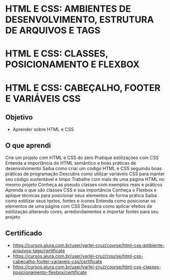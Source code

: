 # HTML E CSS: AMBIENTES DE DESENVOLVIMENTO, ESTRUTURA DE ARQUIVOS E TAGS
# HTML E CSS: CLASSES, POSICIONAMENTO E FLEXBOX
# HTML E CSS: CABEÇALHO, FOOTER E VARIÁVEIS CSS

## Objetivo
- Aprender sobre HTML e CSS

## O que aprendi
Crie um projeto com HTML e CSS do zero
Pratique estilizações com CSS
Entenda a importância do HTML semântico e boas práticas de desenvolvimento
Saiba como criar um código HTML e CSS seguindo boas práticas de programação
Descubra como utilizar variáveis CSS para manter seu código sustentável e limpo
Trabalhe com mais de uma página HTML no mesmo projeto
Conheça as pseudo classes com exemplos reais e práticos
Aprenda o que são classes CSS e sua importância
Conheça o Flexbox e aplique técnicas para posicionar seus elementos de forma prática
Saiba como estilizar seus textos, fontes e ícones
Entenda como posicionar os elementos de uma página com CSS
Descubra como aplicar efeitos de estilização alterando cores, arredondamentos e importar fontes para seu projeto

## Certificado
- https://cursos.alura.com.br/user/yarlei-cruz/course/html-css-ambiente-arquivos-tags/certificate
- https://cursos.alura.com.br/user/yarlei-cruz/course/html-css-cabecalho-footer-variaveis-css/certificate
- https://cursos.alura.com.br/user/yarlei-cruz/course/html-css-classes-posicionamento-flexbox/certificate
